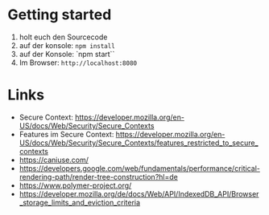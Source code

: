 # Getting started

1. holt euch den Sourcecode
2. auf der konsole: `npm install`
3. auf der Konsole: `npm start``
4. Im Browser: `http://localhost:8080`

# Links

- Secure Context: https://developer.mozilla.org/en-US/docs/Web/Security/Secure_Contexts
- Features im Secure Context: https://developer.mozilla.org/en-US/docs/Web/Security/Secure_Contexts/features_restricted_to_secure_contexts
- https://caniuse.com/
- https://developers.google.com/web/fundamentals/performance/critical-rendering-path/render-tree-construction?hl=de
- https://www.polymer-project.org/
- https://developer.mozilla.org/de/docs/Web/API/IndexedDB_API/Browser_storage_limits_and_eviction_criteria
